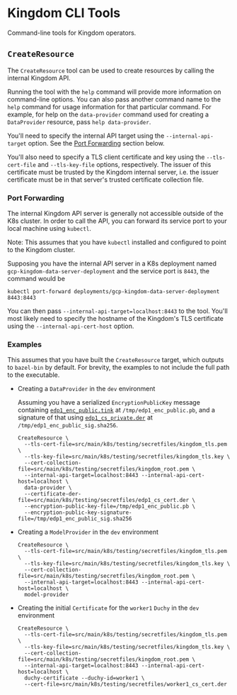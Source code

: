 # Kingdom CLI Tools

Command-line tools for Kingdom operators.

## `CreateResource`

The `CreateResource` tool can be used to create resources by calling the
internal Kingdom API.

Running the tool with the `help` command will provide more information on
command-line options. You can also pass another command name to the `help`
command for usage information for that particular command. For example, for help
on the `data-provider` command used for creating a `DataProvider` resource, pass
`help data-provider`.

You'll need to specify the internal API target using the `--internal-api-target`
option. See the [Port Forwarding](#port-forwarding) section below.

You'll also need to specify a TLS client certificate and key using the
`--tls-cert-file` and `--tls-key-file` options, respectively. The issuer of this
certificate must be trusted by the Kingdom internal server, i.e. the issuer
certificate must be in that server's trusted certificate collection file.

### Port Forwarding

The internal Kingdom API server is generally not accessible outside of the K8s
cluster. In order to call the API, you can forward its service port to your
local machine using `kubectl`.

Note: This assumes that you have `kubectl` installed and configured to point to
the Kingdom cluster.

Supposing you have the internal API server in a K8s deployment named
`gcp-kingdom-data-server-deployment` and the service port is `8443`, the command
would be

```shell
kubectl port-forward deployments/gcp-kingdom-data-server-deployment 8443:8443
```

You can then pass `--internal-api-target=localhost:8443` to the tool. You'll
most likely need to specify the hostname of the Kingdom's TLS certificate using
the `--internal-api-cert-host` option.

### Examples

This assumes that you have built the `CreateResource` target, which outputs to
`bazel-bin` by default. For brevity, the examples to not include the full path
to the executable.

*   Creating a `DataProvider` in the `dev` environment

    Assuming you have a serialized `EncryptionPublicKey` message containing
    [`edp1_enc_public.tink`](../../../../../../../k8s/testing/secretfiles/edp1_enc_public.tink)
    at `/tmp/edp1_enc_public.pb`, and a signature of that using
    [`edp1_cs_private.der`](../../../../../../../k8s/testing/secretfiles/edp1_cs_private.der)
    at `/tmp/edp1_enc_public_sig.sha256`.

    ```shell
    CreateResource \
      --tls-cert-file=src/main/k8s/testing/secretfiles/kingdom_tls.pem \
      --tls-key-file=src/main/k8s/testing/secretfiles/kingdom_tls.key \
      --cert-collection-file=src/main/k8s/testing/secretfiles/kingdom_root.pem \
      --internal-api-target=localhost:8443 --internal-api-cert-host=localhost \
      data-provider \
      --certificate-der-file=src/main/k8s/testing/secretfiles/edp1_cs_cert.der \
      --encryption-public-key-file=/tmp/edp1_enc_public.pb \
      --encryption-public-key-signature-file=/tmp/edp1_enc_public_sig.sha256
    ```

*   Creating a `ModelProvider` in the `dev` environment

    ```shell
    CreateResource \
      --tls-cert-file=src/main/k8s/testing/secretfiles/kingdom_tls.pem \
      --tls-key-file=src/main/k8s/testing/secretfiles/kingdom_tls.key \
      --cert-collection-file=src/main/k8s/testing/secretfiles/kingdom_root.pem \
      --internal-api-target=localhost:8443 --internal-api-cert-host=localhost \
      model-provider
    ```

*   Creating the initial `Certificate` for the `worker1` `Duchy` in the `dev`
    environment

    ```shell
    CreateResource \
      --tls-cert-file=src/main/k8s/testing/secretfiles/kingdom_tls.pem \
      --tls-key-file=src/main/k8s/testing/secretfiles/kingdom_tls.key \
      --cert-collection-file=src/main/k8s/testing/secretfiles/kingdom_root.pem \
      --internal-api-target=localhost:8443 --internal-api-cert-host=localhost \
      duchy-certificate --duchy-id=worker1 \
      --cert-file=src/main/k8s/testing/secretfiles/worker1_cs_cert.der
    ```
